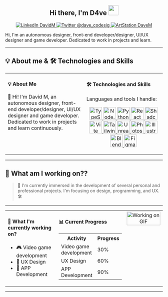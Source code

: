 <h2 align="center">Hi there, I'm D4ve <img src="https://github.com/blackcater/blackcater/raw/main/images/Hi.gif" height="32" /></h2>

<p align="center">
  <a href="https://vlostman.github.io/DM-portfolio/"> <img src="https://img.shields.io/badge/LinkedIn-DavidMunive-%230077B5?style=flat-square&logo=linkedin&logoColor=white" alt="LinkedIn DavidM"> </a>
  <a href="[https://twitter.com/david_mnv](https://x.com/dave_codesig)"> <img src="https://img.shields.io/badge/Twitter-%40david_mnv-%231DA1F2?style=flat-square&logo=twitter&logoColor=white" alt="Twitter @dave_codesig"> </a>
  <a href="https://www.artstation.com/davemnv"> <img src="https://img.shields.io/badge/ArtStation-DaveMnv-%2313B8F2?style=flat-square&logo=artstation&logoColor=white" alt="ArtStation DaveM"> </a>
</p>

<p align="left">
  Hi, I'm an autonomous designer, front-end developer/designer, UI/UX designer and game developer. Dedicated to work in projects and learn.
</p>

---
## <h2>💡 About me & 🛠️ Technologies and Skills</h2>

<table style="width:100%;">
  <tr>
    <td width="50%" valign="top">
      <h4> 💡 About Me </h4>
      <p align="left">
        👋 Hi! I'm David M, an autonomous designer, front-end developer/designer, UI/UX designer and game developer. Dedicated to work in projects and learn continuously.
      </p>
    </td>
    <td width="50%" valign="top">
      <h4> 🛠️ Technologies and Skills </h4>
      <p align="left">
        Languages and tools I handle:
      </p>
      <p align="center">
        <a href="https://skillicons.dev">
          <img src="https://skillicons.dev/icons?i=typescript" height="40" alt="TypeScript" title="TypeScript">
          <img src="https://skillicons.dev/icons?i=nodejs" height="40" alt="Node.js" title="Node.js">
          <img src="https://skillicons.dev/icons?i=python" height="40" alt="Python" title="Python">
          <img src="https://skillicons.dev/icons?i=react" height="40" alt="React" title="React">
          <img src="https://skillicons.dev/icons?i=shadcnui" height="40" alt="Shadcn UI" title="Shadcn UI">
          <img src="https://skillicons.dev/icons?i=vite" height="40" alt="Vite" title="Vite">
          <img src="https://skillicons.dev/icons?i=tailwindcss" height="40" alt="Tailwind CSS" title="Tailwind CSS">
          <img src="https://skillicons.dev/icons?i=unrealengine" height="40" alt="Unreal Engine" title="Unreal Engine">
          <img src="https://skillicons.dev/icons?i=photoshop" height="40" alt="Photoshop" title="Photoshop">
          <img src="https://skillicons.dev/icons?i=illustrator" height="40" alt="Illustrator" title="Illustrator">
          <img src="https://skillicons.dev/icons?i=blender" height="40" alt="Blender" title="Blender">
          <img src="https://skillicons.dev/icons?i=figma" height="40" alt="Figma" title="Figma">
          </a>
      </p>
    </td>
  </tr>
</table>


---
## <h2>🔭 What am I working on??</h2>

> 🚀 I'm currently immersed in the development of several personal and professional projects. I'm focusing on design, programming, and UX. 🛠️

---
<table style="width:100%;">
  <tr>
    <td width="35%" valign="top">
      <h4> 🔭 What I'm currently working on? </h4>
      <ul>
        <li> 🎮 Video game development </li>
        <li> 🎨 UX Design </li>
        <li> 📱 APP Development </li>
      </ul>
    </td>
    <td width="35%" valign="top">
      <h4> 📊 Current Progress </h4>
      <table>
        <tr>
          <th>Activity</th>
          <th>Progress</th>
        </tr>
        <tr>
          <td>Video game development</td>
          <td>30%</td>
        </tr>
        <tr>
          <td>UX Design</td>
          <td>60%</td>
        </tr>
        <tr>
          <td>APP Development</td>
          <td>90%</td>
        </tr>
      </table>
    </td>
    <td width="30%" valign="top" align="center">
      <img src="https://media2.giphy.com/media/v1.Y2lkPTc5MGI3NjExb2V1ZndxOTFmMDB6NXF0NmRzcHE0c2NzZzk5dmNodDh0NnVpbTVtOCZlcD12MV9pbnRlcm5hbF9naWZfYnlfaWQmY3Q9Zw/SWoSkN6DxTszqIKEqv/giphy.gif" alt="Working on GIF" width="100%">
    </td>
  </tr>
</table>

---

